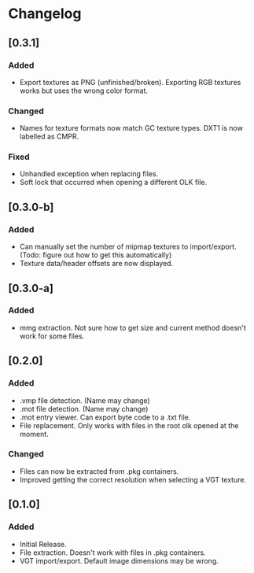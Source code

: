 ﻿# Changelog

## [0.3.1]
### Added
- Export textures as PNG (unfinished/broken). Exporting RGB textures works but uses the wrong color format.
### Changed
- Names for texture formats now match GC texture types. DXT1 is now labelled as CMPR.
### Fixed 
- Unhandled exception when replacing files.
- Soft lock that occurred when opening a different OLK file.

## [0.3.0-b]
### Added 
- Can manually set the number of mipmap textures to import/export. (Todo: figure out how to get this automatically)
- Texture data/header offsets are now displayed.

## [0.3.0-a]
### Added 
- mmg extraction. Not sure how to get size and current method doesn't work for some files.

## [0.2.0]
### Added
- .vmp file detection. (Name may change)
- .mot file detection. (Name may change)
- .mot entry viewer. Can export byte code to a .txt file.
- File replacement. Only works with files in the root olk opened at the moment.

### Changed
- Files can now be extracted from .pkg containers.
- Improved getting the correct resolution when selecting a VGT texture.

## [0.1.0]
### Added
- Initial Release.
- File extraction. Doesn't work with files in .pkg containers.
- VGT import/export. Default image dimensions may be wrong.